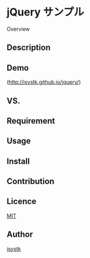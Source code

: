 jQuery サンプル
====

Overview

## Description

## Demo
(http://isystk.github.io/jquery/)

## VS. 

## Requirement

## Usage

## Install

## Contribution

## Licence

[MIT](https://github.com/isystk/jquery/LICENCE)

## Author

[isystk](https://github.com/isystk)


